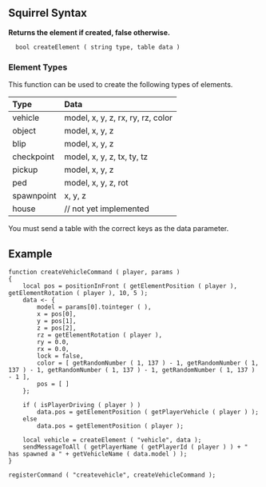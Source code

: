 ## Squirrel Syntax ##
**Returns the element if created, false otherwise.**

```
  bool createElement ( string type, table data )
```

### Element Types ###
This function can be used to create the following types of elements.

| **Type** | **Data** |
|:---------|:---------|
| vehicle  | model, x, y, z, rx, ry, rz, color |
| object   | model, x, y, z |
| blip     | model, x, y, z |
| checkpoint | model, x, y, z, tx, ty, tz |
| pickup   | model, x, y, z |
| ped      | model, x, y, z, rot |
| spawnpoint | x, y, z  |
| house    | // not yet implemented |

You must send a table with the correct keys as the data parameter.

## Example ##

```
function createVehicleCommand ( player, params )
{
	local pos = positionInFront ( getElementPosition ( player ), getElementRotation ( player ), 10, 5 );
	data <- {
		model = params[0].tointeger ( ),
		x = pos[0],
		y = pos[1],
		z = pos[2],
		rz = getElementRotation ( player ),
		ry = 0.0,
		rx = 0.0,
		lock = false,
		color = [ getRandomNumber ( 1, 137 ) - 1, getRandomNumber ( 1, 137 ) - 1, getRandomNumber ( 1, 137 ) - 1, getRandomNumber ( 1, 137 ) - 1 ],
		pos = [ ]
	};
	
	if ( isPlayerDriving ( player ) )
		data.pos = getElementPosition ( getPlayerVehicle ( player ) );
	else
		data.pos = getElementPosition ( player );
		
	local vehicle = createElement ( "vehicle", data );
	sendMessageToAll ( getPlayerName ( getPlayerId ( player ) ) + " has spawned a " + getVehicleName ( data.model ) );
}

registerCommand ( "createvehicle", createVehicleCommand ); 
```